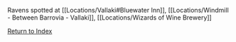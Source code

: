 Ravens spotted at [[Locations/Vallaki#Bluewater Inn]], [[Locations/Windmill - Between Barrovia - Vallaki]], [[Locations/Wizards of Wine Brewery]]

[Return to Index](_index.md)